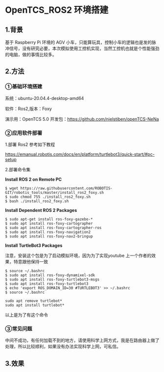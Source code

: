 # OpenTCS_ROS2 环境搭建

## 1.背景

基于 Raspberry Pi 环境的 AGV 小车，只能算玩具，控制小车的逻辑也是发的脉冲信号，没有研究必要，本次模拟使用工控机实现，当然工控机也就是个性能强劲的电脑，做的事情比较多。

## 2.方法

### ①基础环境搭建

系统：ubuntu-20.04.4-desktop-amd64

软件：Ros2,版本：Foxy

演示用：OpenTCS 5.0 开发包：https://github.com/nielstiben/openTCS-NeNa

### ②应用软件部署

1.部署 Ros2 参考如下教程

https://emanual.robotis.com/docs/en/platform/turtlebot3/quick-start/#pc-setup

2.部署命令集

**Install ROS 2 on Remote PC**

```
$ wget https://raw.githubusercontent.com/ROBOTIS-GIT/robotis_tools/master/install_ros2_foxy.sh
$ sudo chmod 755 ./install_ros2_foxy.sh
$ bash ./install_ros2_foxy.sh
```

**Install Dependent ROS 2 Packages**

```
$ sudo apt-get install ros-foxy-gazebo-*
$ sudo apt install ros-foxy-cartographer
$ sudo apt install ros-foxy-cartographer-ros
$ sudo apt install ros-foxy-navigation2
$ sudo apt install ros-foxy-nav2-bringup

```

**Install TurtleBot3 Packages**

注意，安装这个包是为了启动模拟环境，因为为了实现youtube 上一个作者的效果，特意跟他保持一致

```
$ source ~/.bashrc
$ sudo apt install ros-foxy-dynamixel-sdk
$ sudo apt install ros-foxy-turtlebot3-msgs
$ sudo apt install ros-foxy-turtlebot3
$ echo 'export ROS_DOMAIN_ID=30 #TURTLEBOT3' >> ~/.bashrc
$ source ~/.bashrc

```

```
sudo apt remove turtlebot*
sudo apt install turtlebot*
```

以上是为了有这个命令



### ③常见问题

中间不成功，有任何加载不到的地方，请使用科学上网方式，我是在路由器上做了处理，所以比较顺利，如果没有办法实现科学上网，可私信。



## 3.效果

